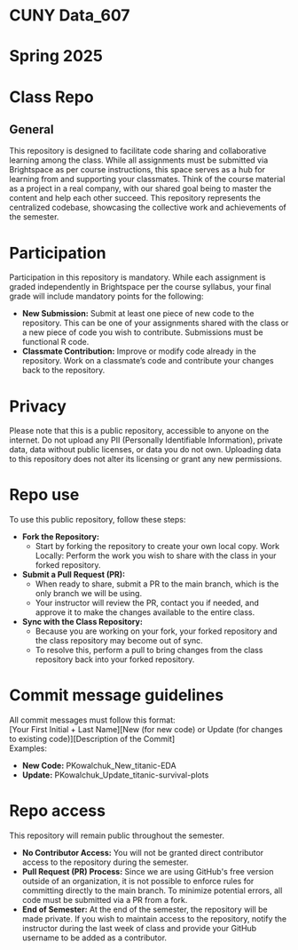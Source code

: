 # CUNY Data_607
# Spring 2025
# Class Repo

## General
This repository is designed to facilitate code sharing and collaborative learning among the class. While all assignments must be submitted via Brightspace as per course instructions, this space serves as a hub for learning from and supporting your classmates. Think of the course material as a project in a real company, with our shared goal being to master the content and help each other succeed. This repository represents the centralized codebase, showcasing the collective work and achievements of the semester.

# Participation
Participation in this repository is mandatory. While each assignment is graded independently in Brightspace per the course syllabus, your final grade will include mandatory points for the following:

- **New Submission:** Submit at least one piece of new code to the repository. This can be one of your assignments shared with the class or a new piece of code you wish to contribute. Submissions must be functional R code.
- **Classmate Contribution:** Improve or modify code already in the repository. Work on a classmate’s code and contribute your changes back to the repository.

# Privacy
Please note that this is a public repository, accessible to anyone on the internet. Do not upload any PII (Personally Identifiable Information), private data, data without public licenses, or data you do not own. Uploading data to this repository does not alter its licensing or grant any new permissions.

# Repo use
To use this public repository, follow these steps:     
- **Fork the Repository:**
    - Start by forking the repository to create your own local copy.
Work Locally: Perform the work you wish to share with the class in your forked repository.
- **Submit a Pull Request (PR):**
    - When ready to share, submit a PR to the main branch, which is the only branch we will be using.
    - Your instructor will review the PR, contact you if needed, and approve it to make the changes available to the entire class.
- **Sync with the Class Repository:**
    - Because you are working on your fork, your forked repository and the class repository may become out of sync.
    - To resolve this, perform a pull to bring changes from the class repository back into your forked repository.

# Commit message guidelines
All commit messages must follow this format:    
[Your First Initial + Last Name][New (for new code) or Update (for changes to existing code)][Description of the Commit]    
Examples:
- **New Code:**
PKowalchuk_New_titanic-EDA
- **Update:**
PKowalchuk_Update_titanic-survival-plots

# Repo access
This repository will remain public throughout the semester.    
- **No Contributor Access:**
You will not be granted direct contributor access to the repository during the semester.
- **Pull Request (PR) Process:**
Since we are using GitHub's free version outside of an organization, it is not possible to enforce rules for committing directly to the main branch. To minimize potential errors, all code must be submitted via a PR from a fork.
- **End of Semester:**
At the end of the semester, the repository will be made private.
If you wish to maintain access to the repository, notify the instructor during the last week of class and provide your GitHub username to be added as a contributor.
